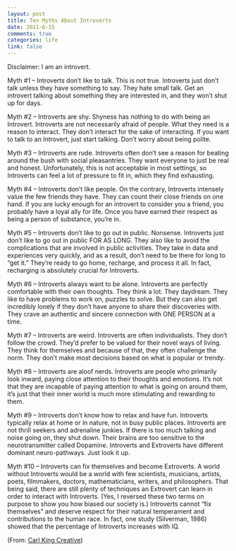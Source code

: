 ```yaml
--- 
layout: post
title: Ten Myths About Introverts
date: 2011-6-15
comments: true
categories: life
link: false
---
```

Disclaimer: I am an introvert.

Myth #1 – Introverts don’t like to talk.
This is not true. Introverts just don’t talk unless they have something to say. They hate small talk. Get an introvert talking about something they are interested in, and they won’t shut up for days.

Myth #2 – Introverts are shy.
Shyness has nothing to do with being an Introvert. Introverts are not necessarily afraid of people. What they need is a reason to interact. They don’t interact for the sake of interacting. If you want to talk to an Introvert, just start talking. Don’t worry about being polite.

Myth #3 – Introverts are rude.
Introverts often don’t see a reason for beating around the bush with social pleasantries. They want everyone to just be real and honest. Unfortunately, this is not acceptable in most settings, so Introverts can feel a lot of pressure to fit in, which they find exhausting.

Myth #4 – Introverts don’t like people.
On the contrary, Introverts intensely value the few friends they have. They can count their close friends on one hand. If you are lucky enough for an introvert to consider you a friend, you probably have a loyal ally for life. Once you have earned their respect as being a person of substance, you’re in.

Myth #5 – Introverts don’t like to go out in public.
Nonsense. Introverts just don’t like to go out in public FOR AS LONG. They also like to avoid the complications that are involved in public activities. They take in data and experiences very quickly, and as a result, don’t need to be there for long to “get it.” They’re ready to go home, recharge, and process it all. In fact, recharging is absolutely crucial for Introverts.

Myth #6 – Introverts always want to be alone.
Introverts are perfectly comfortable with their own thoughts. They think a lot. They daydream. They like to have problems to work on, puzzles to solve. But they can also get incredibly lonely if they don’t have anyone to share their discoveries with. They crave an authentic and sincere connection with ONE PERSON at a time.

Myth #7 – Introverts are weird.
Introverts are often individualists. They don’t follow the crowd. They’d prefer to be valued for their novel ways of living. They think for themselves and because of that, they often challenge the norm. They don’t make most decisions based on what is popular or trendy.

Myth #8 – Introverts are aloof nerds.
Introverts are people who primarily look inward, paying close attention to their thoughts and emotions. It’s not that they are incapable of paying attention to what is going on around them, it’s just that their inner world is much more stimulating and rewarding to them.

Myth #9 – Introverts don’t know how to relax and have fun.
Introverts typically relax at home or in nature, not in busy public places. Introverts are not thrill seekers and adrenaline junkies. If there is too much talking and noise going on, they shut down. Their brains are too sensitive to the neurotransmitter called Dopamine. Introverts and Extroverts have different dominant neuro-pathways. Just look it up.

Myth #10 – Introverts can fix themselves and become Extroverts.
A world without Introverts would be a world with few scientists, musicians, artists, poets, filmmakers, doctors, mathematicians, writers, and philosophers. That being said, there are still plenty of techniques an Extrovert can learn in order to interact with Introverts. (Yes, I reversed these two terms on purpose to show you how biased our society is.) Introverts cannot “fix themselves” and deserve respect for their natural temperament and contributions to the human race. In fact, one study (Silverman, 1986) showed that the percentage of Introverts increases with IQ.

(From: <a title="10 Myths About Introverts" href="http://www.carlkingcreative.com/10-myths-about-introverts" target="_blank">Carl King Creative</a>)

&nbsp;
